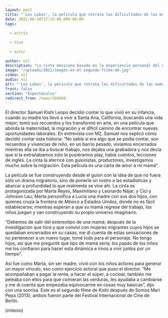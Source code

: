 ```yaml
---
layout: post
title: "'Los Lobos', la película que retrata las dificultades de las mamás migrantes"
date: 2021-06-10T17:15:00.000-06:00
tags:
  
  - actriz
  
  - Cine
  
  - actor
  
author: nil
description: "La cinta mexicana basada en la experiencia personal del director se estrena hoy en cines. "
image: "/uploads/2021/images-es-el-segundo-filme-de.jpg"
video: nil
audio: nil
alt: "'Los Lobos', la película que retrata las dificultades de las mamás migrantes"
front: false
section: "Espectáculos"
redirect_from: /news/184968
---
```


El director Samuel Kishi Leopo decidió contar lo que vivió en su infancia, cuando su madre los llevó a vivir a Santa Ana, California, buscando una vida mejor; tomó sus recuerdos y los transformó en arte, en una película que aborda la maternidad, la migración y el difícil camino de encontrar nuevas oportunidades laborales. En entrevista con M2, Samuel nos explicó cómo decidió contar esta historia: “No sabía si era algo que se podía contar, son recuerdos y vivencias de niño, en un barrio pesado, vivíamos encerrados mientras ella se iba a buscar trabajo, nos dejaba una grabadora y nos decía que si la extrañábamos sólo le pusiéramos play, había cuentos, lecciones de inglés. La cinta la aterricé con guionistas, productores, investigamos mucho sobre la migración. Esta película es una carta de amor a mi mamá”. 

La película se fue construyendo desde el guion con la idea de que no fuera sólo un drama migratorio, sino de ponerle un rostro a las estadísticas y abarcar a profundidad lo que realmente se vive ahí. La cinta es protagonizada por Marta Reyes, Maximiliano y Leonardo Nájar, y Cici y Johnson Lau; Marta personifica a Lucía una madre con sus dos hijos, con quienes cruza la frontera de México a Estados Unidos, donde no es fácil establecerse; mientras esperan a que su mamá regrese del trabajo, los niños juegan y van construyendo su propio universo imaginario. 

“Debemos de salir del estereotipo de una mamá; después de la investigación que hice y que conviví con mujeres migrantes cuyos hijos se quedaban encerrados en su casas, me di cuenta de estas sensaciones de no pertenecer a un nuevo lugar, tomé todo para el personaje. No tengo hijos, así que me pregunté qué tipo de mamá sería; los papás de los niños me los confiaron para hacer esta dinámica e irnos a vivir juntos por un tiempo”. 

Así fue como Marta, sin ser madre, vivió con los niños actores para generar un mayor vínculo, eso como ejercicio actoral que puso el director. “Me acompañaban a pagar la renta, a hacer el súper, a cocinar, también me peleaba con ellos para que comieran las verduras, les ayudaba a cambiarse y me di cuenta que empezaba equivocarme en cosas muy básicas”, dijo con una sonrisa. Este es el segundo filme de Kishi después de Somos Mari Pepa (2013); ambos fueron parte del Festival Internacional de Cine de Berlín. 

(milenio)